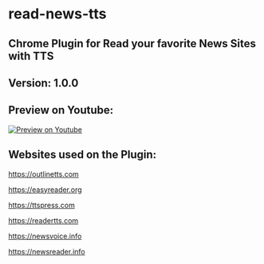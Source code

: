 # read-news-tts
Chrome Plugin for Read your favorite News Sites with TTS
--
Version: 1.0.0
--
Preview on Youtube:
--
[![Preview on Youtube](https://i.imgur.com/6hhMzC2.png)](https://www.youtube.com/watch?v=sg8jczAonnM)


Websites used on the Plugin:
--
https://outlinetts.com

https://easyreader.org

https://ttspress.com

https://readertts.com

https://newsvoice.info

https://newsreader.info
